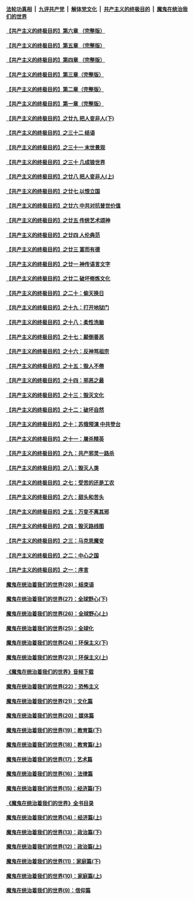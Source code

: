 ####  [法轮功真相](../../../../basic/blob/master/README.md?t=06181302) &nbsp;|&nbsp; [九评共产党](../../../../9ping.md/blob/master/README.md?t=06181302) &nbsp;|&nbsp; [解体党文化](../../../../jtdwh.md/blob/master/README.md?t=06181302)  &nbsp;|&nbsp; [共产主义的终极目的](../../../../gczydzjmd.md/blob/master/README.md?t=06181302) &nbsp;|&nbsp; [魔鬼在统治我们的世界](../../../../mgztzwmdsj.md/blob/master/README.md?t=06181302) 

#### [【共产主义的终极目的】第六章 （完整版）](../pages/nsc422/n11428913.md?t=06181302) 

#### [【共产主义的终极目的】第五章 （完整版）](../pages/nsc422/n11428912.md?t=06181302) 

#### [【共产主义的终极目的】第四章 （完整版）](../pages/nsc422/n11428907.md?t=06181302) 

#### [【共产主义的终极目的】第三章（完整版）](../pages/nsc422/n11428848.md?t=06181302) 

#### [【共产主义的终极目的】第二章（完整版）](../pages/nsc422/n11428831.md?t=06181302) 

#### [【共产主义的终极目的】第一章（完整版）](../pages/nsc422/n11417651.md?t=06181302) 

#### [【共产主义的终极目的】之廿九 把人变非人(下)](../pages/nsc422/n11344140.md?t=06181302) 

#### [【共产主义的终极目的】之三十二 结语](../pages/nsc422/n11360535.md?t=06181302) 

#### [【共产主义的终极目的】之三十一 末世景观](../pages/nsc422/n11351129.md?t=06181302) 

#### [【共产主义的终极目的】之三十 几成狼世界](../pages/nsc422/n11348280.md?t=06181302) 

#### [【共产主义的终极目的】之廿八 把人变非人(上)](../pages/nsc422/n11340492.md?t=06181302) 

#### [【共产主义的终极目的】之廿七 以恨立国](../pages/nsc422/n11336944.md?t=06181302) 

#### [【共产主义的终极目的】之廿六 中共对抗普世价值](../pages/nsc422/n11324785.md?t=06181302) 

#### [【共产主义的终极目的】之廿五 传统艺术颂神](../pages/nsc422/n11296396.md?t=06181302) 

#### [【共产主义的终极目的】之廿四 人伦典范](../pages/nsc422/n11296397.md?t=06181302) 

#### [【共产主义的终极目的】之廿三 富而有德](../pages/nsc422/n11283598.md?t=06181302) 

#### [【共产主义的终极目的】之廿一 神传语言文字](../pages/nsc422/n11263265.md?t=06181302) 

#### [【共产主义的终极目的】之廿二 破坏修炼文化](../pages/nsc422/n11245728.md?t=06181302) 

#### [【共产主义的终极目的】之二十：偷天换日](../pages/nsc422/n11238846.md?t=06181302) 

#### [【共产主义的终极目的】之十九：打开地狱门](../pages/nsc422/n11206376.md?t=06181302) 

#### [【共产主义的终极目的】之十八：柔性洗脑](../pages/nsc422/n11199994.md?t=06181302) 

#### [【共产主义的终极目的】之十七：颠倒善恶](../pages/nsc422/n11179782.md?t=06181302) 

#### [【共产主义的终极目的】之十六：反神骂祖宗](../pages/nsc422/n11166798.md?t=06181302) 

#### [【共产主义的终极目的】之十五：毁人不倦](../pages/nsc422/n11166792.md?t=06181302) 

#### [【共产主义的终极目的】之十四：邪恶之最](../pages/nsc422/n11150249.md?t=06181302) 

#### [【共产主义的终极目的】之十三：毁灭文化](../pages/nsc422/n11135227.md?t=06181302) 

#### [【共产主义的终极目的】之十二：破坏自然](../pages/nsc422/n11135214.md?t=06181302) 

#### [【共产主义的终极目的】之十：苏俄预演 中共登台](../pages/nsc422/n11118424.md?t=06181302) 

#### [【共产主义的终极目的】之十一：屠杀精英](../pages/nsc422/n11118442.md?t=06181302) 

#### [【共产主义的终极目的】之九：共产邪灵一路杀](../pages/nsc422/n11114139.md?t=06181302) 

#### [【共产主义的终极目的】之八：毁灭人类](../pages/nsc422/n11108503.md?t=06181302) 

#### [【共产主义的终极目的】之七：受苦的还是工农](../pages/nsc422/n11101809.md?t=06181302) 

#### [【共产主义的终极目的】之六：甜头和苦头](../pages/nsc422/n11096971.md?t=06181302) 

#### [【共产主义的终极目的】之五：万变不离其邪](../pages/nsc422/n11091285.md?t=06181302) 

#### [【共产主义的终极目的】之四：毁灭路线图](../pages/nsc422/n11086284.md?t=06181302) 

#### [【共产主义的终极目的】之三：马克思魔变](../pages/nsc422/n11061941.md?t=06181302) 

#### [【共产主义的终极目的】之二：中心之国](../pages/nsc422/n11047728.md?t=06181302) 

#### [【共产主义的终极目的】之一：序言](../pages/nsc422/n11086077.md?t=06181302) 

#### [魔鬼在统治着我们的世界(28)：结束语](../pages/nsc422/n10936246.md?t=06181302) 

#### [魔鬼在统治着我们的世界(27)：全球野心(下)](../pages/nsc422/n10928319.md?t=06181302) 

#### [魔鬼在统治着我们的世界(26)：全球野心(上)](../pages/nsc422/n10900318.md?t=06181302) 

#### [魔鬼在统治着我们的世界(25)：全球化](../pages/nsc422/n10788205.md?t=06181302) 

#### [魔鬼在统治着我们的世界(24)：环保主义(下)](../pages/nsc422/n10695307.md?t=06181302) 

#### [魔鬼在统治着我们的世界(23)：环保主义(上)](../pages/nsc422/n10688613.md?t=06181302) 

#### [《魔鬼在统治着我们的世界》音频下载](../pages/nsc422/n10635553.md?t=06181302) 

#### [魔鬼在统治着我们的世界(22)：恐怖主义](../pages/nsc422/n10614727.md?t=06181302) 

#### [魔鬼在统治着我们的世界(21)：文化篇](../pages/nsc422/n10597706.md?t=06181302) 

#### [魔鬼在统治着我们的世界(20)：媒体篇](../pages/nsc422/n10586579.md?t=06181302) 

#### [魔鬼在统治着我们的世界(19)：教育篇(下)](../pages/nsc422/n10564808.md?t=06181302) 

#### [魔鬼在统治着我们的世界(18)：教育篇(上)](../pages/nsc422/n10526970.md?t=06181302) 

#### [魔鬼在统治着我们的世界(17)：艺术篇](../pages/nsc422/n10499093.md?t=06181302) 

#### [魔鬼在统治着我们的世界(16)：法律篇](../pages/nsc422/n10485969.md?t=06181302) 

#### [魔鬼在统治着我们的世界(15)：经济篇(下)](../pages/nsc422/n10469975.md?t=06181302) 

#### [《魔鬼在统治着我们的世界》全书目录](../pages/nsc422/n10464261.md?t=06181302) 

#### [魔鬼在统治着我们的世界(14)：经济篇(上)](../pages/nsc422/n10457370.md?t=06181302) 

#### [魔鬼在统治着我们的世界(13)：政治篇(下)](../pages/nsc422/n10448270.md?t=06181302) 

#### [魔鬼在统治着我们的世界(12)：政治篇(上)](../pages/nsc422/n10444576.md?t=06181302) 

#### [魔鬼在统治着我们的世界(11)：家庭篇(下)](../pages/nsc422/n10440961.md?t=06181302) 

#### [魔鬼在统治着我们的世界(10)：家庭篇(上)](../pages/nsc422/n10435448.md?t=06181302) 

#### [魔鬼在统治着我们的世界(9)：信仰篇](../pages/nsc422/n10432159.md?t=06181302) 

